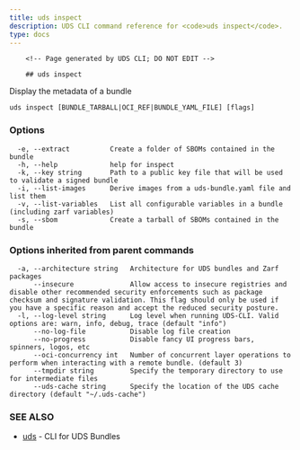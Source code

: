 ```yaml
---
title: uds inspect
description: UDS CLI command reference for <code>uds inspect</code>.
type: docs
---
```


		<!-- Page generated by UDS CLI; DO NOT EDIT -->

		## uds inspect

Display the metadata of a bundle

```
uds inspect [BUNDLE_TARBALL|OCI_REF|BUNDLE_YAML_FILE] [flags]
```

### Options

```
  -e, --extract          Create a folder of SBOMs contained in the bundle
  -h, --help             help for inspect
  -k, --key string       Path to a public key file that will be used to validate a signed bundle
  -i, --list-images      Derive images from a uds-bundle.yaml file and list them
  -v, --list-variables   List all configurable variables in a bundle (including zarf variables)
  -s, --sbom             Create a tarball of SBOMs contained in the bundle
```

### Options inherited from parent commands

```
  -a, --architecture string   Architecture for UDS bundles and Zarf packages
      --insecure              Allow access to insecure registries and disable other recommended security enforcements such as package checksum and signature validation. This flag should only be used if you have a specific reason and accept the reduced security posture.
  -l, --log-level string      Log level when running UDS-CLI. Valid options are: warn, info, debug, trace (default "info")
      --no-log-file           Disable log file creation
      --no-progress           Disable fancy UI progress bars, spinners, logos, etc
      --oci-concurrency int   Number of concurrent layer operations to perform when interacting with a remote bundle. (default 3)
      --tmpdir string         Specify the temporary directory to use for intermediate files
      --uds-cache string      Specify the location of the UDS cache directory (default "~/.uds-cache")
```

### SEE ALSO

* [uds](/cli/command-reference/uds/)	 - CLI for UDS Bundles

